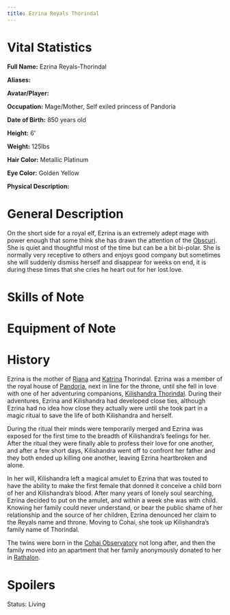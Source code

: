```yaml
---
title: Ezrina Reyals Thorindal
---
```


# Vital Statistics

**Full Name:** Ezrina Reyals-Thorindal

**Aliases:**

**Avatar/Player:**

**Occupation:** Mage/Mother, Self exiled princess of Pandoria

**Date of Birth:** 850 years old

**Height:** 6'

**Weight:** 125lbs

**Hair Color:** Metallic Platinum

**Eye Color:** Golden Yellow

**Physical Description:**

# General Description

On the short side for a royal elf, Ezrina is an extremely adept mage with power
enough that some think she has drawn the attention of the
[Obscuri](../../creatures-kalijor/obscuri). She is quiet and thoughtful most of
the time but can be a bit bi-polar. She is normally very receptive to others and
enjoys good company but sometimes she will suddenly dismiss herself and
disappear for weeks on end, it is during these times that she cries he heart out
for her lost love.

# Skills of Note

# Equipment of Note

# History

Ezrina is the mother of [Riana](../riana_shandra_thorindal) and
[Katrina](../katrina_annwyn_thorindal) Thorindal. Ezrina was a member of the
royal house of [Pandoria](../../places-kalijor/pandoria), next in line for the
throne, until she fell in love with one of her adventuring companions,
[Kilishandra Thorindal](../kilishandra_thorindal).  During their adventures,
Ezrina and Kilishandra had developed close ties, although Ezrina had no idea how
close they actually were until she took part in a magic ritual to save the life
of both Kilishandra and herself.

During the ritual their minds were temporarily merged and Ezrina was exposed for
the first time to the breadth of Kilishandra’s feelings for her. After the
ritual they were finally able to profess their love for one another, and after a
few short days, Kilishandra went off to confront her father and they both ended
up killing one another, leaving Ezrina heartbroken and alone.

In her will, Kilishandra left a magical amulet to Ezrina that was touted to have
the ability to make the first female that donned it conceive a child born of her
and Kilishandra’s blood. After many years of lonely soul searching, Ezrina
decided to put on the amulet, and within a week she was with child. Knowing her
family could never understand, or bear the public shame of her relationship and
the source of her children, Ezrina denounced her claim to the Reyals name and
throne. Moving to Cohai, she took up Kilishandra’s family name of Thorindal.

The twins were born in the [Cohai
Observatory](../../places-kalijor/cohai_observatory) not long after, and then
the family moved into an apartment that her family anonymously donated to her in
[Rathalon](../../places-kalijor/rathalon).

# Spoilers

Status: Living
